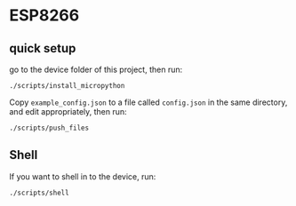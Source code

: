 # ESP8266

## quick setup
go to the device folder of this project, then run:

`./scripts/install_micropython`

Copy `example_config.json` to a file called `config.json` in the same directory, and edit appropriately, then run:

`./scripts/push_files`


## Shell
If you want to shell in to the device, run:

`./scripts/shell`